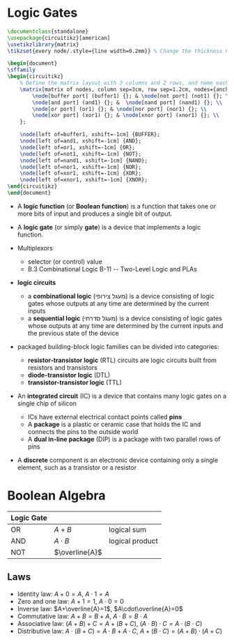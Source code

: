 # Logic Gates


```tex
\documentclass{standalone}
\usepackage{circuitikz}[american]
\usetikzlibrary{matrix}
\tikzset{every node/.style={line width=0.2mm}} % Change the thickness here

\begin{document}
\sffamily
\begin{circuitikz}
    % Define the matrix layout with 3 columns and 2 rows, and name each node
    \matrix[matrix of nodes, column sep=3cm, row sep=1.2cm, nodes={anchor=center}] (m) {
        \node[buffer port] (buffer1) {}; & \node[not port] (not1) {}; \\
        \node[and port] (and1) {}; &  \node[nand port] (nand1) {}; \\
        \node[or port] (or1) {}; & \node[nor port] (nor1) {}; \\
		\node[xor port] (xor1) {}; & \node[xnor port] (xnor1) {}; \\
    };

	\node[left of=buffer1, xshift=-1cm] {BUFFER};
    \node[left of=and1, xshift=-1cm] {AND};
    \node[left of=or1, xshift=-1cm] {OR};
    \node[left of=not1, xshift=-1cm] {NOT};
    \node[left of=nand1, xshift=-1cm] {NAND};
    \node[left of=nor1, xshift=-1cm] {NOR};
    \node[left of=xor1, xshift=-1cm] {XOR};
    \node[left of=xnor1, xshift=-1cm] {XNOR};
\end{circuitikz}
\end{document}
```




- A **logic function** (or **Boolean function**) is a function that takes one or more bits of input and produces a single bit of output.
- A **logic gate** (or simply **gate**) is a device that implements a logic function.
- Multiplexors
	- selector (or control) value
	- B.3 Combinational Logic B-11  -- Two-Level Logic and PLAs
- **logic circuits**
	- a **combinational logic** (מעגל צירופי) is a device consisting of logic gates whose outputs at any time are determined by the current inputs
	- a **sequential logic** (מעגל סדרתי) is a device consisting of logic gates whose outputs at any time are determined by the current inputs and the previous state of the device

- packaged building-block logic families can be divided into categories:
	- **resistor-transistor logic** (RTL) circuits are logic circuits built from resistors and transistors
	- **diode-transistor logic** (DTL) 
	- **transistor-transistor logic** (TTL)

- An **integrated circuit** (IC) is a device that contains many logic gates on a single chip of silicon
	- ICs have external electrical contact points called **pins**
	- A **package** is a plastic or ceramic case that holds the IC and connects the pins to the outside world
	- A **dual in-line package** (DIP) is a package with two parallel rows of pins
- A **discrete** component is an electronic device containing only a single element, such as a transistor or a resistor





# Boolean Algebra

| Logic Gate |                |                 |
| ---------- | -------------- | --------------- |
| OR         | $A+B$          | logical sum     |
| AND        | $A\cdot B$     | logical product |
| NOT        | $\overline{A}$ |                 |

## Laws

- Identity law: $A+0=A$, $A\cdot 1=A$
- Zero and one law: $A+1=1$, $A\cdot 0=0$
- Inverse law: $A+\overline{A}=1$, $A\cdot\overline{A}=0$
- Commutative law: $A+B=B+A$, $A\cdot B=B\cdot A$
- Associative law: $(A+B)+C=A+(B+C)$, $(A\cdot B)\cdot C=A\cdot(B\cdot C)$
- Distributive law: $A\cdot(B+C)=A\cdot B+A\cdot C$, $A+(B\cdot C)=(A+B)\cdot(A+C)$
